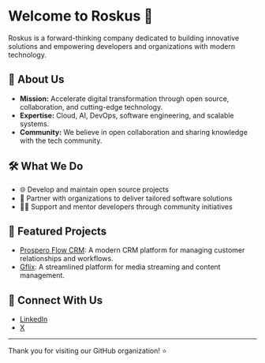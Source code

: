 # Welcome to Roskus 👋

Roskus is a forward-thinking company dedicated to building innovative solutions and empowering developers and organizations with modern technology.

## 🚀 About Us

- **Mission:** Accelerate digital transformation through open source, collaboration, and cutting-edge technology.
- **Expertise:** Cloud, AI, DevOps, software engineering, and scalable systems.
- **Community:** We believe in open collaboration and sharing knowledge with the tech community.

## 🛠️ What We Do

- 🌐 Develop and maintain open source projects
- 🤝 Partner with organizations to deliver tailored software solutions
- 🧑‍💻 Support and mentor developers through community initiatives

## 📂 Featured Projects

- [Prospero Flow CRM](https://github.com/Roskus/prospero-flow-crm): A modern CRM platform for managing customer relationships and workflows.
- [Gflix](https://github.com/Roskus/gflix): A streamlined platform for media streaming and content management.

## 📢 Connect With Us

- [LinkedIn](https://linkedin.com/company/roskus)
- [X](https://x.com/RoskusStudio)

---

Thank you for visiting our GitHub organization! ⭐️